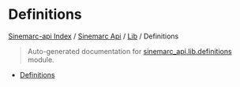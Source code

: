 # Definitions

[Sinemarc-api Index](../../README.md#sinemarc-api-index) /
[Sinemarc Api](../index.md#sinemarc-api) /
[Lib](./index.md#lib) /
Definitions

> Auto-generated documentation for [sinemarc_api.lib.definitions](../../../sinemarc_api/lib/definitions.py) module.
- [Definitions](#definitions)
